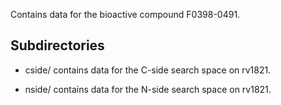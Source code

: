 Contains data for the bioactive compound F0398-0491.

## Subdirectories

- cside/ contains data for the C-side search space on rv1821.

- nside/ contains data for the N-side search space on rv1821.

